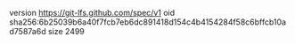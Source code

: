 version https://git-lfs.github.com/spec/v1
oid sha256:6b25039b6a40f7fcb7eb6dc891418d154c4b4154284f58c6bffcb10ad7587a6d
size 2499
